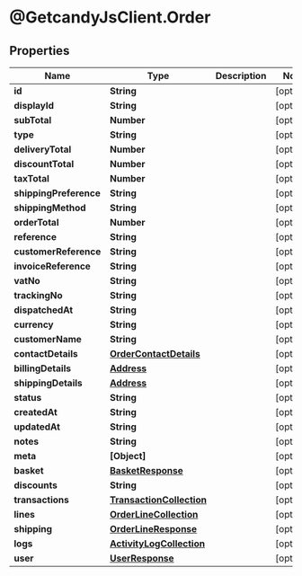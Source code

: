 # @GetcandyJsClient.Order

## Properties

Name | Type | Description | Notes
------------ | ------------- | ------------- | -------------
**id** | **String** |  | [optional] 
**displayId** | **String** |  | [optional] 
**subTotal** | **Number** |  | [optional] 
**type** | **String** |  | [optional] 
**deliveryTotal** | **Number** |  | [optional] 
**discountTotal** | **Number** |  | [optional] 
**taxTotal** | **Number** |  | [optional] 
**shippingPreference** | **String** |  | [optional] 
**shippingMethod** | **String** |  | [optional] 
**orderTotal** | **Number** |  | [optional] 
**reference** | **String** |  | [optional] 
**customerReference** | **String** |  | [optional] 
**invoiceReference** | **String** |  | [optional] 
**vatNo** | **String** |  | [optional] 
**trackingNo** | **String** |  | [optional] 
**dispatchedAt** | **String** |  | [optional] 
**currency** | **String** |  | [optional] 
**customerName** | **String** |  | [optional] 
**contactDetails** | [**OrderContactDetails**](OrderContactDetails.md) |  | [optional] 
**billingDetails** | [**Address**](Address.md) |  | [optional] 
**shippingDetails** | [**Address**](Address.md) |  | [optional] 
**status** | **String** |  | [optional] 
**createdAt** | **String** |  | [optional] 
**updatedAt** | **String** |  | [optional] 
**notes** | **String** |  | [optional] 
**meta** | **[Object]** |  | [optional] 
**basket** | [**BasketResponse**](BasketResponse.md) |  | [optional] 
**discounts** | **String** |  | [optional] 
**transactions** | [**TransactionCollection**](TransactionCollection.md) |  | [optional] 
**lines** | [**OrderLineCollection**](OrderLineCollection.md) |  | [optional] 
**shipping** | [**OrderLineResponse**](OrderLineResponse.md) |  | [optional] 
**logs** | [**ActivityLogCollection**](ActivityLogCollection.md) |  | [optional] 
**user** | [**UserResponse**](UserResponse.md) |  | [optional] 


